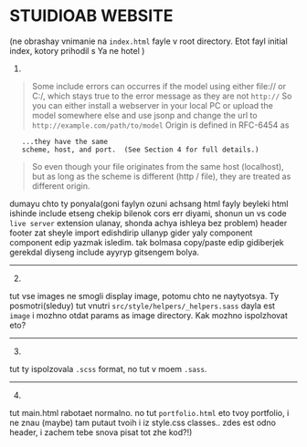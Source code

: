 # STUIDIOAB WEBSITE
(ne obrashay vnimanie na `index.html` fayle v root directory. Etot fayl initial index, kotory prihodil s Ya ne hotel )


1.
> Some include errors can occurres if the model using either file:// or C:/, which stays true to the error message as they are not `http://`
So you can either install a webserver in your local PC or upload the model somewhere else and use jsonp and change the url to `http://example.com/path/to/model`
Origin is defined in RFC-6454 as
```
   ...they have the same
   scheme, host, and port.  (See Section 4 for full details.)
```
>So even though your file originates from the same host (localhost), but as long as the scheme is different (http / file), they are treated as different origin.

dumayu chto ty ponyala(goni faylyn ozuni achsang html fayly beyleki html ishinde include etseng chekip bilenok cors err diyami, shonun un vs code `live server` extension ulanay, shonda achya ishleya bez problem)
header footer zat sheyle import edishdirip ullanyp gider yaly component component edip yazmak isledim. tak bolmasa copy/paste edip gidiberjek gerekdal diyseng include ayyryp gitsengem bolya.

***

2.
tut vse images ne smogli display image, potomu chto ne naytyotsya. Ty posmotri(sleduy) tut vnutri `src/style/helpers/_helpers.sass` dayla est `image` i mozhno otdat params as image directory. Kak mozhno ispolzhovat eto?

***

3.
tut ty ispolzovala `.scss` format, no tut v moem `.sass`.

***

4.
tut main.html rabotaet normalno. no tut `portfolio.html` eto tvoy portfolio, i ne znau (maybe) tam putaut tvoih i iz style.css classes..
zdes est odno header, i zachem tebe snova pisat tot zhe kod?!)
